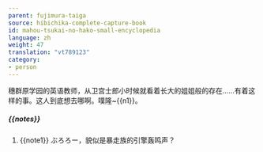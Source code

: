 ```yaml
---
parent: fujimura-taiga
source: hibichika-complete-capture-book
id: mahou-tsukai-no-hako-small-encyclopedia
language: zh
weight: 47
translation: "vt789123"
category:
- person
---
```


穗群原学园的英语教师，从卫宫士郎小时候就看着长大的姐姐般的存在……有着这样的事。这人到底想去哪啊。噗隆~{{n1}}。

##### {{notes}}

1. {{note1}} ぶろろー，貌似是暴走族的引擎轰鸣声？

